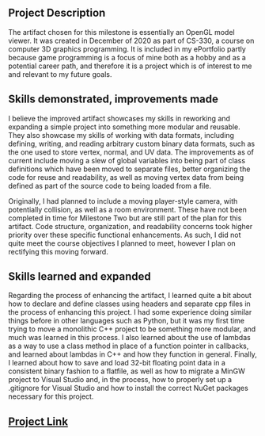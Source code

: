 
## Project Description

The artifact chosen for this milestone is essentially an OpenGL model viewer. It was created in December of 2020 as part of CS-330, a course on computer 3D graphics programming. It is included in my ePortfolio partly because game programming is a focus of mine both as a hobby and as a potential career path, and therefore it is a project which is of interest to me and relevant to my future goals. 


## Skills demonstrated, improvements made

I believe the improved artifact showcases my skills in reworking and expanding a simple project into something more modular and reusable. They also showcase my skills of working with data formats, including defining, writing, and reading arbitrary custom binary data formats, such as the one used to store vertex, normal, and UV data. The improvements as of current include moving a slew of global variables into being part of class definitions which have been moved to separate files, better organizing the code for reuse and readability, as well as moving vertex data from being defined as part of the source code to being loaded from a file. 

Originally, I had planned to include a moving player-style camera, with potentially collision, as well as a room environment. These have not been completed in time for Milestone Two but are still part of the plan for this artifact. Code structure, organization, and readability concerns took higher priority over these specific functional enhancements. As such, I did not quite meet the course objectives I planned to meet, however I plan on rectifying this moving forward. 


## Skills learned and expanded

Regarding the process of enhancing the artifact, I learned quite a bit about how to declare and define classes using headers and separate cpp files in the process of enhancing this project. I had some experience doing similar things before in other languages such as Python, but it was my first time trying to move a monolithic C++ project to be something more modular, and much was learned in this process. I also learned about the use of lambdas as a way to use a class method in place of a function pointer in callbacks, and learned about lambdas in C++ and how they function in general. Finally, I learned about how to save and load 32-bit floating point data in a consistent binary fashion to a flatfile, as well as how to migrate a MinGW project to Visual Studio and, in the process, how to properly set up a .gitignore for Visual Studio and how to install the correct NuGet packages necessary for this project.

## [Project Link](https://github.com/Dizzy611/SNHUGLCapstone)

